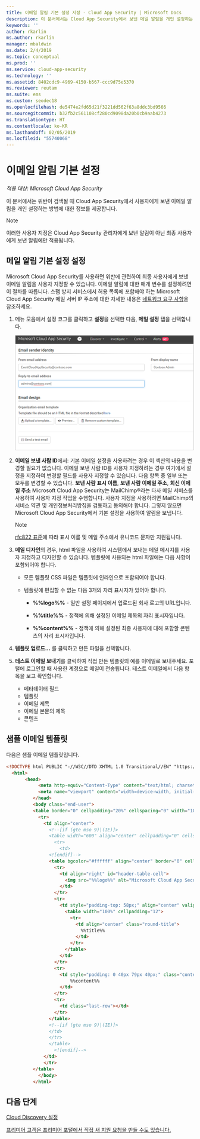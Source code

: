 ```yaml
---
title: 이메일 알림 기본 설정 지정 - Cloud App Security | Microsoft Docs
description: 이 문서에서는 Cloud App Security에서 보낸 메일 알림을 개인 설정하는 방법에 대한 정보를 제공합니다.
keywords: ''
author: rkarlin
ms.author: rkarlin
manager: mbaldwin
ms.date: 2/4/2019
ms.topic: conceptual
ms.prod: ''
ms.service: cloud-app-security
ms.technology: ''
ms.assetid: 8402cdc9-4969-4150-b567-ccc9d75e5370
ms.reviewer: reutam
ms.suite: ems
ms.custom: seodec18
ms.openlocfilehash: de5474e2fd65d21f3221dd562f63a8ddc3bd9566
ms.sourcegitcommit: b32fb2c561108cf280cd9098da20b0cb9aab4273
ms.translationtype: HT
ms.contentlocale: ko-KR
ms.lasthandoff: 02/05/2019
ms.locfileid: "55740068"
---
```

# <a name="email-notification-preferences"></a>이메일 알림 기본 설정

*적용 대상: Microsoft Cloud App Security*

이 문서에서는 위반이 검색될 때 Cloud App Security에서 사용자에게 보낸 이메일 알림을 개인 설정하는 방법에 대한 정보를 제공합니다.

> [!NOTE]
> 이러한 사용자 지정은 Cloud App Security 관리자에게 보낸 알림이 아닌 최종 사용자에게 보낸 알림에만 적용됩니다.

## <a name="mailsettings"></a> 메일 알림 기본 설정 설정  

 Microsoft Cloud App Security를 사용하면 위반에 관련하여 최종 사용자에게 보낸 이메일 알림을 사용자 지정할 수 있습니다. 이메일 알림에 대한 매개 변수를 설정하려면 이 절차를 따릅니다. 스팸 방지 서비스에서 허용 목록에 포함해야 하는 Microsoft Cloud App Security 메일 서버 IP 주소에 대한 자세한 내용은 [네트워크 요구 사항](network-requirements.md)을 참조하세요.

1. 메뉴 모음에서 설정 코그를 클릭하고 **설정**을 선택한 다음, **메일 설정** 탭을 선택합니다.  

   ![메일 설정](./media/mail-settings-config.png)

2. **이메일 보낸 사람 ID**에서: 기본 이메일 설정을 사용하려는 경우 이 섹션의 내용을 변경할 필요가 없습니다. 이메일 보낸 사람 ID를 사용자 지정하려는 경우 여기에서 설정을 지정하여 변경할 필드를 사용자 지정할 수 있습니다. 다음 항목 중 일부 또는 모두를 변경할 수 있습니다. **보낸 사람 표시 이름**, **보낸 사람 이메일 주소**, **회신 이메일 주소** Microsoft Cloud App Security는 MailChimp®라는 타사 메일 서비스를 사용하여 사용자 지정 작업을 수행합니다. 사용자 지정을 사용하려면 MailChimp의 서비스 약관 및 개인정보처리방침을 검토하고 동의해야 합니다. 그렇지 않으면 Microsoft Cloud App Security에서 기본 설정을 사용하여 알림을 보냅니다.
 
   > [!NOTE]
   > [rfc822 표준](https://www.rfc-editor.org/rfc/rfc822.txt)에 따라 표시 이름 및 메일 주소에서 유니코드 문자만 지원됩니다.

  
3. **메일 디자인**의 경우, html 파일을 사용하여 시스템에서 보내는 메일 메시지를 사용자 지정하고 디자인할 수 있습니다. 템플릿에 사용되는 html 파일에는 다음 사항이 포함되어야 합니다.  
  
   - 모든 템플릿 CSS 파일은 템플릿에 인라인으로 포함되어야 합니다.  
  
   - 템플릿에 편집할 수 없는 다음 3개의 자리 표시자가 있어야 합니다.  
  
        - **%%logo%%** - 일반 설정 페이지에서 업로드된 회사 로고의 URL입니다.  
  
        - **%%title%%** - 정책에 의해 설정된 이메일 제목의 자리 표시자입니다.  

        - **%%content%%** - 정책에 의해 설정된 최종 사용자에 대해 포함할 콘텐츠의 자리 표시자입니다.  

4. **템플릿 업로드...** 를 클릭하고 만든 파일을 선택합니다. 

5. **테스트 이메일 보내기**를 클릭하여 직접 만든 템플릿의 예를 이메일로 보내주세요. 포털에 로그인할 때 사용한 계정으로 메일이 전송됩니다. 테스트 이메일에서 다음 항목을 보고 확인합니다.
    - 메타데이터 필드
    - 템플릿
    - 이메일 제목
    - 이메일 본문의 제목
    - 콘텐츠

## <a name="sample-email-template"></a>샘플 이메일 템플릿

다음은 샘플 이메일 템플릿입니다.

```html
<!DOCTYPE html PUBLIC "-//W3C//DTD XHTML 1.0 Transitional//EN" "https://www.w3.org/TR/xhtml1/DTD/xhtml1-transitional.dtd">
  <html>  
       <head>  
            <meta http-equiv="Content-Type" content="text/html; charset=UTF-8"/>  
            <meta name="viewport" content="width=device-width, initial-scale=1.0"/>  
          </head>  
          <body class="end-user">  
          <table border="0" cellpadding="20%" cellspacing="0" width="100%" id="background-table">  
            <tr>  
              <td align="center">  
                <!--[if (gte mso 9)|(IE)]>  
                <table width="600" align="center" cellpadding="0" cellspacing="0" border="0">  
                  <tr>  
                    <td>  
                <![endif]-->  
                <table bgcolor="#ffffff" align="center" border="0" cellpadding="0" cellspacing="0" style="padding-bottom: 40px;" id="container-table">  
                  <tr>  
                    <td align="right" id="header-table-cell">  
                      <img src="%%logo%%" alt="Microsoft Cloud App Security" id="org-logo" />  
                    </td>  
                  </tr>  
                  <tr>  
                    <td style="padding-top: 58px;" align="center" valign="top">  
                      <table width="100%" cellpadding="12">  
                        <tr>  
                          <td align="center" class="round-title">  
                            %%title%%  
                          </td>  
                        </tr>  
                      </table>  
                    </td>  
                  </tr>  
                  <tr>  
                    <td style="padding: 0 40px 79px 40px;" class="content-table-cell" align="left" valign="top">  
                        %%content%%  
                    </td>  
                  </tr>  
                  <tr>  
                    <td class="last-row"></td>  
                  </tr>  
                </table>  
                <!--[if (gte mso 9)|(IE)]>  
                </td>  
                </tr>  
                </table>  
                  <![endif]-->  
              </td>  
              </tr>  
          </table>  
            </body>  
          </html>  
```

## <a name="next-steps"></a>다음 단계

[Cloud Discovery 설정](set-up-cloud-discovery.md)   

[프리미어 고객은 프리미어 포털에서 직접 새 지원 요청을 만들 수도 있습니다.](https://premier.microsoft.com/)  
  
  